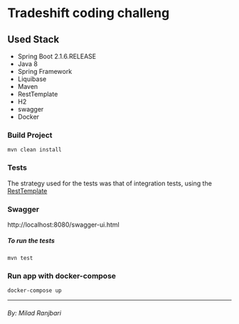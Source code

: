 # Tradeshift coding challeng

## Used Stack 

   * Spring Boot 2.1.6.RELEASE
   * Java 8
   * Spring Framework
   * Liquibase
   * Maven
   * RestTemplate
   * H2
   * swagger
   * Docker

### Build Project

```
mvn clean install
```

### Tests
The strategy used for the tests was that of integration tests, using the [RestTemplate](https://docs.spring.io/spring-android/docs/current/reference/html/rest-template.html)

### Swagger

http://localhost:8080/swagger-ui.html


##### To run the tests
```
mvn test
```

### Run app with docker-compose
```
docker-compose up
```

_____

###### By: Milad Ranjbari